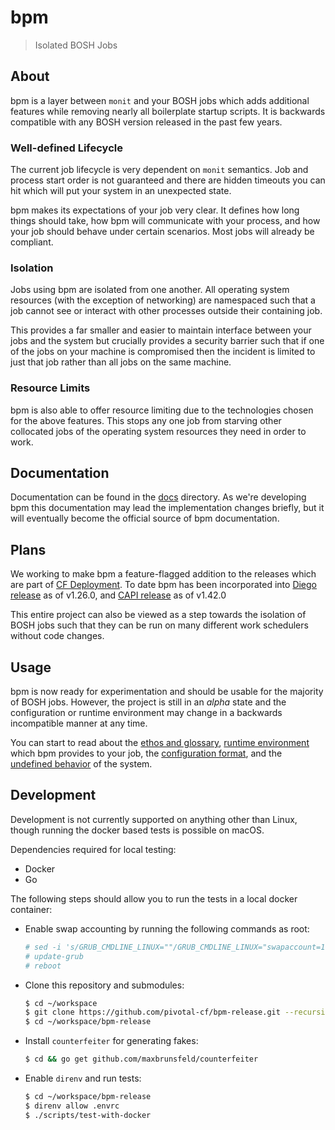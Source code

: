 # bpm

> Isolated BOSH Jobs

## About

bpm is a layer between `monit` and your BOSH jobs which adds additional
features while removing nearly all boilerplate startup scripts. It is backwards
compatible with any BOSH version released in the past few years.

### Well-defined Lifecycle

The current job lifecycle is very dependent on `monit` semantics. Job and
process start order is not guaranteed and there are hidden timeouts you can hit
which will put your system in an unexpected state.

bpm makes its expectations of your job very clear. It defines how long things
should take, how bpm will communicate with your process, and how your job
should behave under certain scenarios. Most jobs will already be compliant.

### Isolation

Jobs using bpm are isolated from one another. All operating system resources
(with the exception of networking) are namespaced such that a job cannot see or
interact with other processes outside their containing job.

This provides a far smaller and easier to maintain interface between your jobs
and the system but crucially provides a security barrier such that if one of
the jobs on your machine is compromised then the incident is limited to just
that job rather than all jobs on the same machine.

### Resource Limits

bpm is also able to offer resource limiting due to the technologies chosen for
the above features. This stops any one job from starving other collocated jobs
of the operating system resources they need in order to work.

## Documentation

Documentation can be found in the [docs](docs) directory. As we're developing
bpm this documentation may lead the implementation changes briefly, but it will
eventually become the official source of bpm documentation.

## Plans

We working to make bpm a feature-flagged addition to the releases which are
part of [CF Deployment](cf-deployment). To date bpm has been incorporated into
[Diego release](diego-release) as of v1.26.0, and [CAPI release](capi-release)
as of v1.42.0

This entire project can also be viewed as a step towards the isolation of BOSH
jobs such that they can be run on many different work schedulers without code
changes.

[cf-deployment]: https://github.com/cloudfoundry/cf-deployment
[diego-release]: https://github.com/cloudfoundry/diego-release/tree/v1.26.0
[capi-release]: https://github.com/cloudfoundry/capi-release/tree/1.42.0

## Usage

bpm is now ready for experimentation and should be usable for the majority of
BOSH jobs. However, the project is still in an *alpha* state and the
configuration or runtime environment may change in a backwards incompatible
manner at any time.

You can start to read about the [ethos and glossary](docs/bpm.md), [runtime
environment](docs/runtime.md) which bpm provides to your job, the
[configuration format](docs/config.md), and the [undefined
behavior](docs/undefined.md) of the system.

## Development

Development is not currently supported on anything other than Linux, though
running the docker based tests is possible on macOS.

Dependencies required for local testing:

* Docker
* Go

The following steps should allow you to run the tests in a local docker
container:

* Enable swap accounting by running the following commands as root:

    ```sh
    # sed -i 's/GRUB_CMDLINE_LINUX=""/GRUB_CMDLINE_LINUX="swapaccount=1"/' /etc/default/grub
    # update-grub
    # reboot
    ```

* Clone this repository and submodules:

    ```sh
    $ cd ~/workspace
    $ git clone https://github.com/pivotal-cf/bpm-release.git --recursive
    $ cd ~/workspace/bpm-release
    ```

* Install `counterfeiter` for generating fakes:

    ```sh
    $ cd && go get github.com/maxbrunsfeld/counterfeiter
    ```

* Enable `direnv` and run tests:

    ```sh
    $ cd ~/workspace/bpm-release
    $ direnv allow .envrc
    $ ./scripts/test-with-docker
    ```

